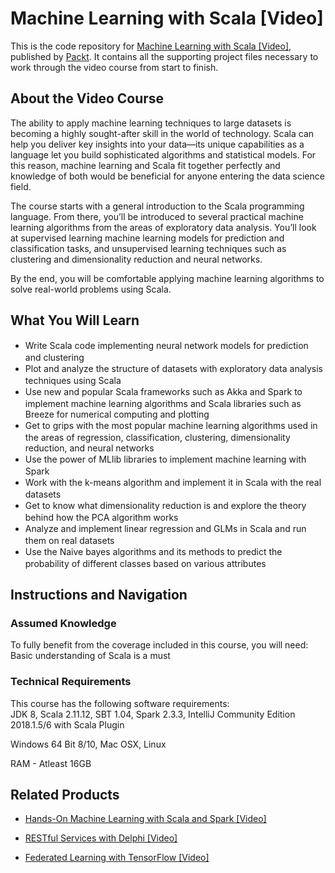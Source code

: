 # Machine Learning with Scala [Video]
This is the code repository for [Machine Learning with Scala [Video]](https://www.packtpub.com/big-data-and-business-intelligence/machine-learning-scala-video?utm_source=github&utm_medium=repository&utm_campaign=9781785881350), published by [Packt](https://www.packtpub.com/?utm_source=github). It contains all the supporting project files necessary to work through the video course from start to finish.
## About the Video Course
The ability to apply machine learning techniques to large datasets is becoming a highly sought-after skill in the world of technology. Scala can help you deliver key insights into your data—its unique capabilities as a language let you build sophisticated algorithms and statistical models. For this reason, machine learning and Scala fit together perfectly and knowledge of both would be beneficial for anyone entering the data science field.

The course starts with a general introduction to the Scala programming language. From there, you’ll be introduced to several practical machine learning algorithms from the areas of exploratory data analysis. You’ll look at supervised learning machine learning models for prediction and classification tasks, and unsupervised learning techniques such as clustering and dimensionality reduction and neural networks.

By the end, you will be comfortable applying machine learning algorithms to solve real-world problems using Scala.


<H2>What You Will Learn</H2>
<DIV class=book-info-will-learn-text>
<UL>
<LI><SPAN style="LINE-HEIGHT: 20px; BACKGROUND-COLOR: transparent">Write Scala code implementing neural network models for prediction and clustering</SPAN> 
<LI><SPAN style="LINE-HEIGHT: 20px; BACKGROUND-COLOR: transparent">Plot and analyze the structure of datasets with exploratory data analysis techniques using Scala</SPAN> 
<LI><SPAN style="LINE-HEIGHT: 20px; BACKGROUND-COLOR: transparent">Use new and popular Scala frameworks such as Akka and Spark to implement machine learning algorithms and Scala libraries such as Breeze for numerical computing and plotting</SPAN> 
<LI><SPAN style="LINE-HEIGHT: 20px; BACKGROUND-COLOR: transparent">Get to grips with the most popular machine learning algorithms used in the areas of regression, classification, clustering, dimensionality reduction, and neural networks</SPAN> 
<LI><SPAN style="LINE-HEIGHT: 20px; BACKGROUND-COLOR: transparent">Use the power of MLlib libraries to implement machine learning with Spark</SPAN> 
<LI><SPAN style="LINE-HEIGHT: 20px; BACKGROUND-COLOR: transparent">Work with the k-means algorithm and implement it in Scala with the real datasets</SPAN> 
<LI><SPAN style="LINE-HEIGHT: 20px; BACKGROUND-COLOR: transparent">Get to know what dimensionality reduction is and explore the theory behind how the PCA algorithm works</SPAN> 
<LI><SPAN style="LINE-HEIGHT: 20px; BACKGROUND-COLOR: transparent">Analyze and implement linear regression and GLMs in Scala and run them on real datasets</SPAN> 
<LI><SPAN style="LINE-HEIGHT: 20px; BACKGROUND-COLOR: transparent">Use the Naive bayes algorithms and its methods to predict the probability of different classes based on various attributes</SPAN> </LI></UL></DIV>

## Instructions and Navigation
### Assumed Knowledge
To fully benefit from the coverage included in this course, you will need:<br/>
Basic understanding of Scala is a must
### Technical Requirements
This course has the following software requirements:<br/>
JDK 8, Scala 2.11.12, SBT 1.04, Spark 2.3.3, IntelliJ Community Edition 2018.1.5/6 with Scala Plugin

Windows 64 Bit 8/10, Mac OSX, Linux

RAM - Atleast 16GB

## Related Products
* [Hands-On Machine Learning with Scala and Spark [Video]](https://www.packtpub.com/big-data-and-business-intelligence/hands-machine-learning-scala-and-spark-video?utm_source=github&utm_medium=repository&utm_campaign=9781789342468)

* [RESTful Services with Delphi [Video]](https://www.packtpub.com/application-development/restful-services-delphi-video?utm_source=github&utm_medium=repository&utm_campaign=9781789951882)

* [Federated Learning with TensorFlow [Video]](https://www.packtpub.com/big-data-and-business-intelligence/federated-learning-tensorflow-video?utm_source=github&utm_medium=repository&utm_campaign=9781838823658)

